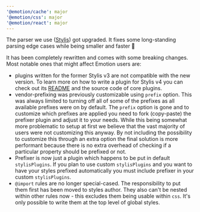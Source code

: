 ```yaml
---
'@emotion/cache': major
'@emotion/css': major
'@emotion/react': major
---
```


The parser we use ([Stylis](https://github.com/thysultan/stylis.js)) got upgraded. It fixes some long-standing parsing edge cases while being smaller and faster 🚀

It has been completely rewritten and comes with some breaking changes. Most notable ones that might affect Emotion users are:

- plugins written for the former Stylis v3 are not compatible with the new version. To learn more on how to write a plugin for Stylis v4 you can check out its [README](https://github.com/thysultan/stylis.js#middleware) and the source code of core plugins.
- vendor-prefixing was previously customizable using `prefix` option. This was always limited to turning off all of some of the prefixes as all available prefixes were on by default. The `prefix` option is gone and to customize which prefixes are applied you need to fork (copy-paste) the prefixer plugin and adjust it to your needs. While this being somewhat more problematic to setup at first we believe that the vast majority of users were not customizing this anyway. By not including the possibility to customize this through an extra option the final solution is more performant because there is no extra overhead of checking if a particular property should be prefixed or not.
- Prefixer is now just a plugin which happens to be put in default `stylisPlugins`. If you plan to use custom `stylisPlugins` and you want to have your styles prefixed automatically you must include prefixer in your custom `stylisPlugins`.
- `@import` rules are no longer special-cased. The responsibility to put them first has been moved to styles author. They also can't be nested within other rules now - this excludes them being usable within `css`. It's only possible to write them at the top level of global styles.
